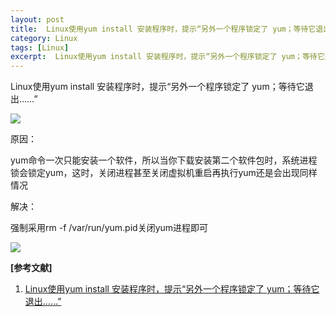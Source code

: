 ```yaml
---
layout: post
title:  Linux使用yum install 安装程序时，提示“另外一个程序锁定了 yum；等待它退出……”
category: Linux
tags: [Linux]
excerpt:  Linux使用yum install 安装程序时，提示“另外一个程序锁定了 yum；等待它退出……”
---
```

	
Linux使用yum install 安装程序时，提示“另外一个程序锁定了 yum；等待它退出……”

![](http://www.nangongyibin.com/assets/images/Linux/245.png)


原因：　　

yum命令一次只能安装一个软件，所以当你下载安装第二个软件包时，系统进程锁会锁定yum，这时，关闭进程甚至关闭虚拟机重启再执行yum还是会出现同样情况

解决：

强制采用rm -f /var/run/yum.pid关闭yum进程即可

![](http://www.nangongyibin.com/assets/images/Linux/246.png)

**[参考文献]**

1. [Linux使用yum install 安装程序时，提示“另外一个程序锁定了 yum；等待它退出……”](https://www.cnblogs.com/qf123/p/9909790.html "Linux使用yum install 安装程序时，提示“另外一个程序锁定了 yum；等待它退出……”")



